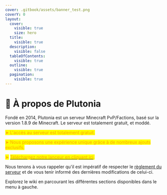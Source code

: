 ```yaml
---
cover: .gitbook/assets/banner_test.png
coverY: 0
layout:
  cover:
    visible: true
    size: hero
  title:
    visible: true
  description:
    visible: false
  tableOfContents:
    visible: true
  outline:
    visible: true
  pagination:
    visible: true
---
```


# 👋 À propos de Plutonia

Fondé en 2014, Plutonia est un serveur Minecraft PvP/Factions, basé sur la version 1.8.9 de Minecraft. Le serveur est totalement gratuit, et moddé.



<mark style="color:orange;">➤ L'accès au serveur est totalement gratuit.</mark>

<mark style="color:orange;">➤ Nous proposons une expérience unique grâce à de nombreux ajouts exclusifs.</mark>

<mark style="color:orange;">➤</mark> [<mark style="color:orange;">Téléchargez notre lanceur en cliquant ici</mark>](https://plutonia-mc.fr/join)<mark style="color:orange;">.</mark>



Nous tenons à vous rappeler qu'il est impératif de respecter le [règlement du serveur](https://forum.plutonia-mc.fr/threads/102/) et de vous tenir informé des dernières modifications de celui-ci.



Explorez le wiki en parcourant les différentes sections disponibles dans le menu à gauche.
